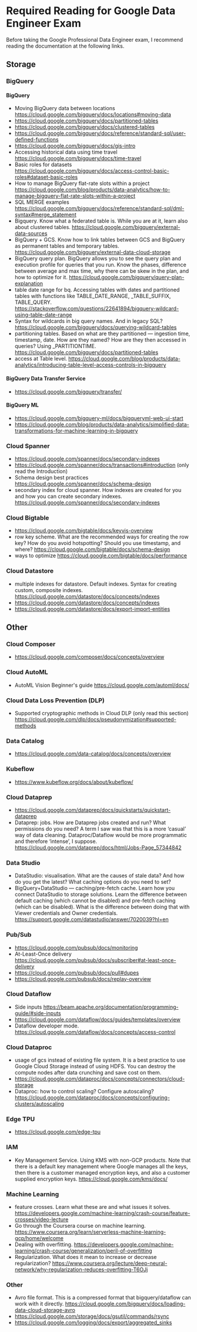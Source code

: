 # Required Reading for Google Data Engineer Exam
Before taking the Google Professional Data Engineer exam, I recommend reading the documentation at the following links.

## Storage

### BigQuery

#### BigQuery

- Moving BigQuery data between locations https://cloud.google.com/bigquery/docs/locations#moving-data
- https://cloud.google.com/bigquery/docs/partitioned-tables
- https://cloud.google.com/bigquery/docs/clustered-tables
- https://cloud.google.com/bigquery/docs/reference/standard-sql/user-defined-functions
- https://cloud.google.com/bigquery/docs/gis-intro
- Accessing historical data using time travel https://cloud.google.com/bigquery/docs/time-travel
- Basic roles for datasets https://cloud.google.com/bigquery/docs/access-control-basic-roles#dataset-basic-roles
- How to manage BigQuery flat-rate slots within a project https://cloud.google.com/blog/products/data-analytics/how-to-manage-bigquery-flat-rate-slots-within-a-project
- SQL MERGE examples https://cloud.google.com/bigquery/docs/reference/standard-sql/dml-syntax#merge_statement
- Bigquery. Know what a federated table is. While you are at it, learn also about clustered tables.
https://cloud.google.com/bigquery/external-data-sources
- BigQuery + GCS. Know how to link tables between GCS and BigQuery as permanent tables and temporary tables.
https://cloud.google.com/bigquery/external-data-cloud-storage
- BigQuery query plan. BigQuery allows you to see the query plan and execution profile for queries that you run. Know the phases, difference between average and max time, why there can be skew in the plan, and how to optimize for it.
https://cloud.google.com/bigquery/query-plan-explanation
- table date range for bq. Accessing tables with dates and partitioned tables with functions like TABLE_DATE_RANGE, _TABLE_SUFFIX, TABLE_QUERY. https://stackoverflow.com/questions/22641894/bigquery-wildcard-using-table-date-range
- Syntax for wildcards in big query names. And in legacy SQL?
https://cloud.google.com/bigquery/docs/querying-wildcard-tables
- partitioning tables. Based on what are they partitioned — ingestion time, timestamp, date. How are they named? How are they then accessed in queries? Using _PARTITIONTIME. https://cloud.google.com/bigquery/docs/partitioned-tables
- access at Table level.
https://cloud.google.com/blog/products/data-analytics/introducing-table-level-access-controls-in-bigquery


#### BigQuery Data Transfer Service

- https://cloud.google.com/bigquery/transfer/

#### BigQuery ML

- https://cloud.google.com/bigquery-ml/docs/bigqueryml-web-ui-start
- https://cloud.google.com/blog/products/data-analytics/simplified-data-transformations-for-machine-learning-in-bigquery

### Cloud Spanner

- https://cloud.google.com/spanner/docs/secondary-indexes
- https://cloud.google.com/spanner/docs/transactions#introduction (only read the Introduction)
- Schema design best practices https://cloud.google.com/spanner/docs/schema-design
- secondary index for cloud spanner. How indexes are created for you and how you can create secondary indexes.
https://cloud.google.com/spanner/docs/secondary-indexes

### Cloud Bigtable

- https://cloud.google.com/bigtable/docs/keyvis-overview
- row key scheme. What are the recommended ways for creating the row key? How do you avoid hotspotting? Should you use timestamp, and where? https://cloud.google.com/bigtable/docs/schema-design
- ways to optimize https://cloud.google.com/bigtable/docs/performance

### Cloud Datastore

- multiple indexes for datastore. Default indexes. Syntax for creating custom, composite indexes. https://cloud.google.com/datastore/docs/concepts/indexes
- https://cloud.google.com/datastore/docs/concepts/indexes
- https://cloud.google.com/datastore/docs/export-import-entities

## Other

### Cloud Composer

- https://cloud.google.com/composer/docs/concepts/overview

### Cloud AutoML

- AutoML Vision Beginner's guide https://cloud.google.com/automl/docs/

### Cloud Data Loss Prevention (DLP) 

- Supported cryptographic methods in Cloud DLP (only read this section) https://cloud.google.com/dlp/docs/pseudonymization#supported-methods

### Data Catalog

- https://cloud.google.com/data-catalog/docs/concepts/overview


### Kubeflow
- https://www.kubeflow.org/docs/about/kubeflow/

### Cloud Dataprep

- https://cloud.google.com/dataprep/docs/quickstarts/quickstart-dataprep
- Dataprep: jobs. How are Dataprep jobs created and run? What permissions do you need? A term I saw was that this is a more ‘casual’ way of data cleaning. Dataproc/Dataflow would be more programmatic and therefore ‘intense’, I suppose.
https://cloud.google.com/dataprep/docs/html/Jobs-Page_57344842

### Data Studio
- DataStudio: visualisation. What are the causes of stale data? And how do you get the latest? What caching options do you need to set?
- BigQuery+DataStudio — caching/pre-fetch cache. Learn how you connect DataStudio to storage solutions. Learn the difference between default caching (which cannot be disabled) and pre-fetch caching (which can be disabled). What is the difference between doing that with Viewer credentials and Owner credentials.
https://support.google.com/datastudio/answer/7020039?hl=en

### Pub/Sub

- https://cloud.google.com/pubsub/docs/monitoring
- At-Least-Once delivery https://cloud.google.com/pubsub/docs/subscriber#at-least-once-delivery
- https://cloud.google.com/pubsub/docs/pull#dupes
- https://cloud.google.com/pubsub/docs/replay-overview

### Cloud Dataflow

- Side inputs https://beam.apache.org/documentation/programming-guide/#side-inputs
- https://cloud.google.com/dataflow/docs/guides/templates/overview
- Dataflow developer mode. https://cloud.google.com/dataflow/docs/concepts/access-control


### Cloud Dataproc
- usage of gcs instead of existing file system. It is a best practice to use Google Cloud Storage instead of using HDFS. You can destroy the compute nodes after data crunching and save cost on them.
- https://cloud.google.com/dataproc/docs/concepts/connectors/cloud-storage
- Dataproc: how to control scaling? Configure autoscaling?
https://cloud.google.com/dataproc/docs/concepts/configuring-clusters/autoscaling

### Edge TPU

- https://cloud.google.com/edge-tpu

### IAM
- Key Management Service. Using KMS with non-GCP products. Note that there is a default key management where Google manages all the keys, then there is a customer managed encryption keys, and also a customer supplied encryption keys.
https://cloud.google.com/kms/docs/

### Machine Learning
- feature crosses. Learn what these are and what issues it solves.
https://developers.google.com/machine-learning/crash-course/feature-crosses/video-lecture
- Go through the Coursera course on machine learning.
https://www.coursera.org/learn/serverless-machine-learning-gcp/home/welcome
- Dealing with overfitting.
https://developers.google.com/machine-learning/crash-course/generalization/peril-of-overfitting
- Regularization. What does it mean to increase or decrease regularization?
https://www.coursera.org/lecture/deep-neural-network/why-regularization-reduces-overfitting-T6OJj


### Other

- Avro file format. This is a compressed format that bigquery/dataflow can work with it directly.
https://cloud.google.com/bigquery/docs/loading-data-cloud-storage-avro
- https://cloud.google.com/storage/docs/gsutil/commands/rsync
- https://cloud.google.com/logging/docs/export/aggregated_sinks
